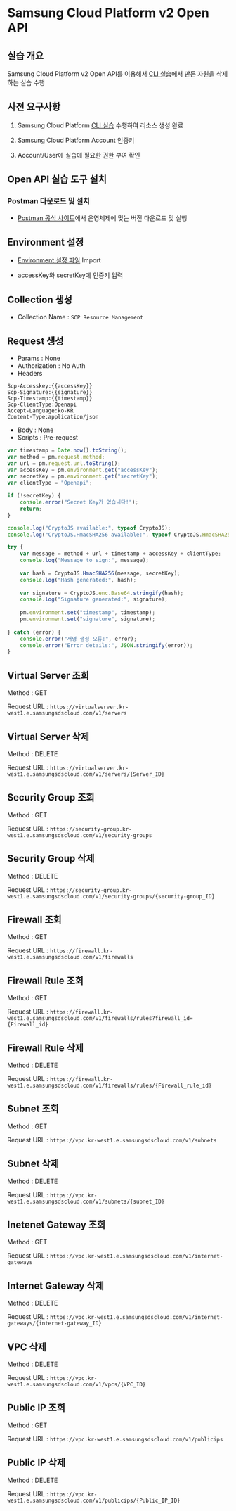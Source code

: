 # Samsung Cloud Platform v2 Open API

## 실습 개요

Samsung Cloud Platform v2 Open API를 이용해서 [CLI 실습](./cli.md)에서 만든 자원을 삭제하는 실습 수행

## 사전 요구사항

1. Samsung Cloud Platform [CLI 실습](./cli.md) 수행하여 리소스 생성 완료

2. Samsung Cloud Platform Account 인증키

3. Account/User에 실습에 필요한 권한 부여 확인

## Open API 실습 도구 설치

### Postman 다운로드 및 설치

- [Postman 공식 사이트](https://www.postman.com/downloads/)에서 운영체제에 맞는 버전 다운로드 및 실행

## Environment 설정

- [Environment 설정 파일](Samsung%20Cloud%20Platform%20v2%20Variables.postman_environment.json) Import

- accessKey와 secretKey에 인증키 입력

## Collection 생성

- Collection Name : `SCP Resource Management`

## Request 생성

- Params : None
- Authorization : No Auth
- Headers

```config
Scp-Accesskey:{{accessKey}}
Scp-Signature:{{signature}}
Scp-Timestamp:{{timestamp}}
Scp-ClientType:Openapi
Accept-Language:ko-KR
Content-Type:application/json
```

- Body : None
- Scripts : Pre-request

```javascript
var timestamp = Date.now().toString();
var method = pm.request.method;
var url = pm.request.url.toString();
var accessKey = pm.environment.get("accessKey");
var secretKey = pm.environment.get("secretKey");
var clientType = "Openapi";

if (!secretKey) {
    console.error("Secret Key가 없습니다!");
    return;
}

console.log("CryptoJS available:", typeof CryptoJS);
console.log("CryptoJS.HmacSHA256 available:", typeof CryptoJS.HmacSHA256);

try {
    var message = method + url + timestamp + accessKey + clientType;
    console.log("Message to sign:", message);
    
    var hash = CryptoJS.HmacSHA256(message, secretKey);
    console.log("Hash generated:", hash);
    
    var signature = CryptoJS.enc.Base64.stringify(hash);
    console.log("Signature generated:", signature);
    
    pm.environment.set("timestamp", timestamp);
    pm.environment.set("signature", signature);
    
} catch (error) {
    console.error("서명 생성 오류:", error);
    console.error("Error details:", JSON.stringify(error));
}
```

## Virtual Server 조회

Method : GET

Request URL : `https://virtualserver.kr-west1.e.samsungsdscloud.com/v1/servers`

## Virtual Server 삭제

Method : DELETE

Request URL : `https://virtualserver.kr-west1.e.samsungsdscloud.com/v1/servers/{Server_ID}`

## Security Group 조회

Method : GET

Request URL : `https://security-group.kr-west1.e.samsungsdscloud.com/v1/security-groups`

## Security Group 삭제

Method : DELETE

Request URL : `https://security-group.kr-west1.e.samsungsdscloud.com/v1/security-groups/{security-group_ID}`

## Firewall 조회

Method : GET

Request URL : `https://firewall.kr-west1.e.samsungsdscloud.com/v1/firewalls`

## Firewall Rule 조회

Method : GET

Request URL : `https://firewall.kr-west1.e.samsungsdscloud.com/v1/firewalls/rules?firewall_id={Firewall_id}`

## Firewall Rule 삭제

Method : DELETE

Request URL : `https://firewall.kr-west1.e.samsungsdscloud.com/v1/firewalls/rules/{Firewall_rule_id}`

## Subnet 조회

Method : GET

Request URL : `https://vpc.kr-west1.e.samsungsdscloud.com/v1/subnets`

## Subnet 삭제

Method : DELETE

Request URL : `https://vpc.kr-west1.e.samsungsdscloud.com/v1/subnets/{subnet_ID}`

## Inetenet Gateway 조회

Method : GET

Request URL : `https://vpc.kr-west1.e.samsungsdscloud.com/v1/internet-gateways`

## Internet Gateway 삭제

Method : DELETE

Request URL : `https://vpc.kr-west1.e.samsungsdscloud.com/v1/internet-gateways/{internet-gateway_ID}`

## VPC 삭제

Method : DELETE

Request URL : `https://vpc.kr-west1.e.samsungsdscloud.com/v1/vpcs/{VPC_ID}`

## Public IP 조회

Method : GET

Request URL : `https://vpc.kr-west1.e.samsungsdscloud.com/v1/publicips`

## Public IP 삭제

Method : DELETE

Request URL : `https://vpc.kr-west1.e.samsungsdscloud.com/v1/publicips/{Public_IP_ID}`
